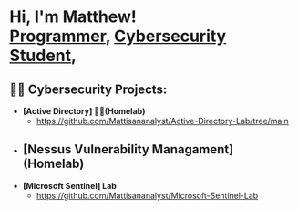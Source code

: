 <h1>Hi, I'm Matthew! <br/><a href="https://github.com/mattisananalyst">Programmer</a>, <a href="https://www.linkedin.com/in/matthew-taylor-b15699b9/">Cybersecurity Student</a>,
<h2>👨‍💻 Cybersecurity Projects:</h2>

- <b>[Active Directory] 🐱‍👤(Homelab)</b>
  - https://github.com/Mattisananalyst/Active-Directory-Lab/tree/main
- <b>[Nessus Vulnerability Managament] (Homelab)</b>
  -
- <b>[Microsoft Sentinel] Lab </b>
  - https://github.com/Mattisananalyst/Microsoft-Sentinel-Lab




<!--

Here are some ideas to get you started:

- 🔭 I’m currently working on ...
- 🌱 I’m currently learning ...
- 👯 I’m looking to collaborate on ...
- 🤔 I’m looking for help with ...
- 💬 Ask me about ...
- 📫 How to reach me: ...
- 😄 Pronouns: ...
- ⚡ Fun fact: ...
-->
